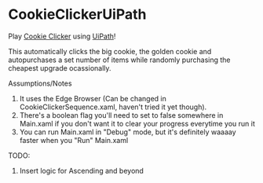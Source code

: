 # CookieClickerUiPath
Play [Cookie Clicker](https://orteil.dashnet.org/cookieclicker/) using [UiPath](https://www.uipath.com/)!

This automatically clicks the big cookie, the golden cookie and autopurchases a set number of items while randomly purchasing the cheapest upgrade ocassionally.

Assumptions/Notes 
1. It uses the Edge Browser (Can be changed in CookieClickerSequence.xaml, haven't tried it yet though).
2. There's a boolean flag you'll need to set to false somewhere in Main.xaml if you don't want it to clear your progress everytime you run it 
3. You can run Main.xaml in "Debug" mode, but it's definitely waaaay faster when you "Run" Main.xaml 

TODO:
1. Insert logic for Ascending and beyond
